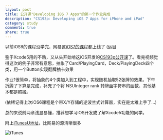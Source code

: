 ```yaml
---
layout: post
title: 公开课"Developing iOS 7 Apps"的第一个作业完成
description: "CS193p: Developing iOS 7 Apps for iPhone and iPad"
category: study
comments: true
share: true
---
```


以前iOS6的课程没学完，网易这[iOS7的课程](http://v.163.com/special/opencourse/ios7.html)都上线了 (远目

鉴于Xcode5用的不熟，又从头开始啃这iOS开发的[CS193p公开课](http://cs193p.stanford.edu/)了。看完视频觉得这次的例子非常有意思，抽象了Card/PlayingCard，Deck/PlayingDeck四个类，用一个Button实现翻牌抽卡效果

作业1很简单，将抽象的4个类加入到工程中，实现随机抽取52张牌的效果。下午折腾了下算是完成，补充了个将 NSUInteger rank 转牌面字符串的函数，其他基本都是照搬。

(依稀记得上次iOS6课程是个带X/Y存储的逆波兰式计算器，实在是太难上手了...)

 

总的来说前两章浅显易懂，推荐想学习iOS开发或了解Xcode5功能的同学。

附上[iTunesU地址](https://itunes.apple.com/us/course/developing-ios-7-apps-for/id733644550)，比网易的源清晰很多

![iTunes](http://a4.mzstatic.com/us/r30/CobaltPublic4/v4/21/50/bb/2150bb4a-211a-f13b-cf0a-72dbb661be80/d2_160.png)
